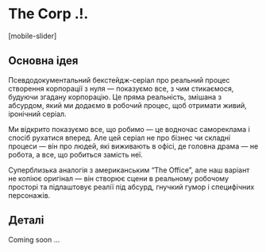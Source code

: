

# The Corp .!.

[mobile-slider]

## Основна ідея

Псевдодокументальний бекстейдж-серіал про реальний процес створення корпорації з нуля — показуємо все, з чим стикаємося, будуючи згадану корпорацію. Це пряма реальність, змішана з абсурдом, який ми додаємо в робочий процес, щоб отримати живий, іронічний серіал.

Ми відкрито показуємо все, що робимо — це водночас самореклама і спосіб рухатися вперед. Але цей серіал не про бізнес чи складні процеси — він про людей, які виживають в офісі, де головна драма — не робота, а все, що робиться замість неї.

Суперблизька аналогія з американським “The Office”, але наш варіант не копіює оригінал — він створює сцени в реальному робочому просторі та підлаштовує реалії під абсурд, гнучкий гумор і специфічних персонажів.

## Деталі

Coming soon …